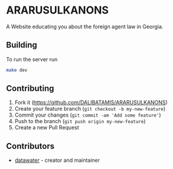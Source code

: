 # ARARUSULKANONS

A Website educating you about the foreign agent law in Georgia.


## Building

To run the server run

```bash
make dev
```

## Contributing

1. Fork it (<https://github.com/DALIBATAMIS/ARARUSULKANONS>)
2. Create your feature branch (`git checkout -b my-new-feature`)
3. Commit your changes (`git commit -am 'Add some feature'`)
4. Push to the branch (`git push origin my-new-feature`)
5. Create a new Pull Request

## Contributors

- [datawater](https://github.com/datawater) - creator and maintainer

